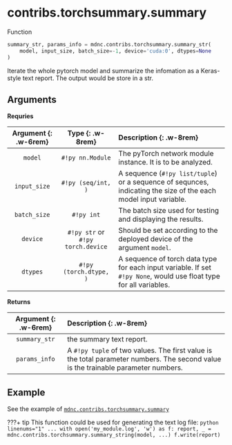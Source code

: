 # contribs.torchsummary.summary

Function

```python
summary_str, params_info = mdnc.contribs.torchsummary.summary_str(
    model, input_size, batch_size=-1, device='cuda:0', dtypes=None
)
```

Iterate the whole pytorch model and summarize the infomation as a Keras-style text report. The output would be store in a str.

## Arguments

**Requries**

| Argument {: .w-6rem} | Type {: .w-8rem} | Description {: .w-8rem} |
| :------: | :-----: | :---------- |
| `model`  | `#!py nn.Module` | The pyTorch network module instance. It is to be analyzed. |
| `input_size` | `#!py (seq/int, )` | A sequence (`#!py list/tuple`) or a sequence of sequnces, indicating the size of the each model input variable. |
| `batch_size` | `#!py int` | The batch size used for testing and displaying the results. |
| `device` | `#!py str` or<br>`#!py torch.device` | Should be set according to the deployed device of the argument `model`. |
| `dtypes` | `#!py (torch.dtype, )` | A sequence of torch data type for each input variable. If set `#!py None`, would use float type for all variables. |

**Returns**

| Argument {: .w-6rem} | Description {: .w-8rem} |
| :------: | :---------- |
| `summary_str` | the summary text report. |
| `params_info` | A `#!py tuple` of two values. The first value is the total parameter numbers. The second value is the trainable parameter numbers. |

## Example

See the example of [`mdnc.contribs.torchsummary.summary`](../summary/#example)

???+ tip
    This function could be used for generating the text log file:
    ```python linenums="1"
    ...
    with open('my_module.log', 'w') as f:
        report, _ = mdnc.contribs.torchsummary.summary_string(model, ...)
        f.write(report)
    ```
